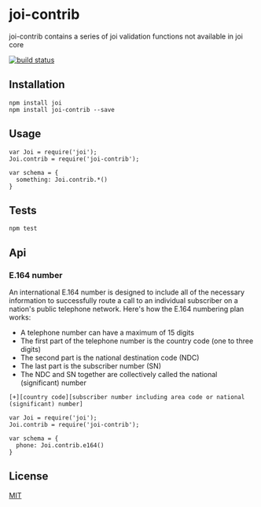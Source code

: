 
# joi-contrib

joi-contrib contains a series of joi validation functions not available in joi core

[![build status](https://travis-ci.org/AndrewKeig/joi-contrib.svg)](http://travis-ci.org/AndrewKeig/joi-contrib)

## Installation

```
npm install joi
npm install joi-contrib --save
```

## Usage

```
var Joi = require('joi');
Joi.contrib = require('joi-contrib');

var schema = {
  something: Joi.contrib.*()
}

```

## Tests


```
npm test

```

## Api



### E.164 number

An international E.164 number is designed to include all of the necessary information to 
successfully route a call to an individual subscriber on a nation's public telephone network. 
Here's how the E.164 numbering plan works:

- A telephone number can have a maximum of 15 digits
- The first part of the telephone number is the country code (one to three digits)
- The second part is the national destination code (NDC)
- The last part is the subscriber number (SN)
- The NDC and SN together are collectively called the national (significant) number

```
[+][country code][subscriber number including area code or national (significant) number]
```


```
var Joi = require('joi');
Joi.contrib = require('joi-contrib');

var schema = {
  phone: Joi.contrib.e164()
}

```


## License

[MIT](https://github.com/andrewkeig/joi-contrib/blob/master/LICENSE)